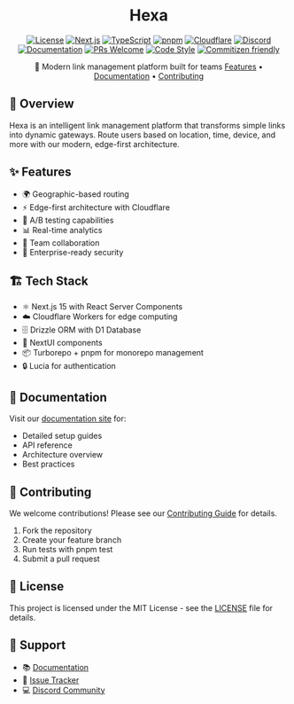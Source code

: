 <div align="center">

# Hexa

[![License](https://img.shields.io/badge/license-MIT-blue.svg)](LICENSE)
[![Next.js](https://img.shields.io/badge/built%20with-Next.js%2015-black)](https://nextjs.org)
[![TypeScript](https://img.shields.io/badge/TypeScript-5.3-blue?logo=typescript)](https://www.typescriptlang.org/)
[![pnpm](https://img.shields.io/badge/pnpm-9.x-orange?logo=pnpm)](https://pnpm.io/)
[![Cloudflare](https://img.shields.io/badge/Cloudflare-Ready-F38020?logo=cloudflare)](https://developers.cloudflare.com/)
[![Discord](https://img.shields.io/discord/1320508869654479000?label=Discord&logo=discord&logoColor=white)](https://discord.gg/SfG97JBQdS)
[![Documentation](https://img.shields.io/badge/docs-up%20to%20date-brightgreen.svg)](https://hexa.im/docs/introduction)
[![PRs Welcome](https://img.shields.io/badge/PRs-welcome-brightgreen.svg)](CONTRIBUTING.md)
[![Code Style](https://img.shields.io/badge/code%20style-biome-lightgrey?logo=prettier)](https://biomejs.dev/)
[![Commitizen friendly](https://img.shields.io/badge/commitizen-friendly-brightgreen.svg)](http://commitizen.github.io/cz-cli/)


🔗 Modern link management platform built for teams
[Features](#features) •
[Documentation](https://hexa.im/docs/introduction) •
[Contributing](#contributing)

</div>

## 🎯 Overview

Hexa is an intelligent link management platform that transforms simple links into dynamic gateways. Route users based on location, time, device, and more with our modern, edge-first architecture.

## ✨ Features

- 🌍 Geographic-based routing
- ⚡ Edge-first architecture with Cloudflare
- 🔄 A/B testing capabilities
- 📊 Real-time analytics
- 👥 Team collaboration
- 🔑 Enterprise-ready security

## 🏗 Tech Stack

- ⚛️ Next.js 15 with React Server Components
- ☁️ Cloudflare Workers for edge computing
- 🗄️ Drizzle ORM with D1 Database
- 🎨 NextUI components
- 📦 Turborepo + pnpm for monorepo management
- 🔒 Lucia for authentication

## 📖 Documentation

Visit our [documentation site](https://hexa.im/docs/introduction) for:
- Detailed setup guides
- API reference
- Architecture overview
- Best practices

## 🤝 Contributing

We welcome contributions! Please see our [Contributing Guide](CONTRIBUTING.md) for details.

1. Fork the repository
2. Create your feature branch
3. Run tests with pnpm test
4. Submit a pull request

## 📜 License

This project is licensed under the MIT License - see the [LICENSE](LICENSE) file for details.

## 🔗 Support

- 📚 [Documentation](https://hexa.im/docs/introduction)
- 🐛 [Issue Tracker](https://github.com/xiaoyu2er/hexa/issues)
- 💻 [Discord Community](https://discord.gg/SfG97JBQdS)